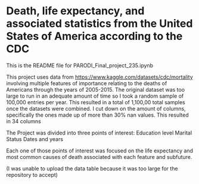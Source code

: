 # Death, life expectancy, and associated statistics from the United States of America according to the CDC
This is the README file for PARODI_Final_project_235.ipynb

This project uses data from https://www.kaggle.com/datasets/cdc/mortality involving 
multiple features of importance relating to the deaths of Americans through the years of 2005-2015. The original dataset was too large to run in an adequate amount of time so I took a random sample of 100,000 entries per year. This resulted in a total of 1,100,00 total samples once the datasets were combined. I cut down on the amount of columns, specifically the ones made up of more than 30% nan values. This resulted in 34 columns


The Project was divided into three points of interest: 
Education level
Marital Status
Dates and years

Each one of those points of interest was focused on the life expectancy and most common causes of death associated with each feature and subfuture. 

(I was unable to upload the data table because it was too large for the repository to accept)

